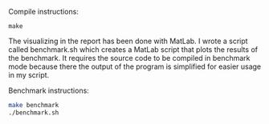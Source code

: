Compile instructions:

`make`


The visualizing in the report has been done with MatLab. I wrote a script called benchmark.sh which creates a MatLab script that plots the results of the benchmark. It requires the source code to be compiled in benchmark mode because there the output of the program is simplified for easier usage in my script.

Benchmark instructions:

```bash
make benchmark
./benchmark.sh
```
